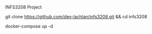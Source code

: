 INFS3208 Project

git clone https://github.com/dev-lachlan/infs3208.git && cd infs3208

docker-compose up -d
